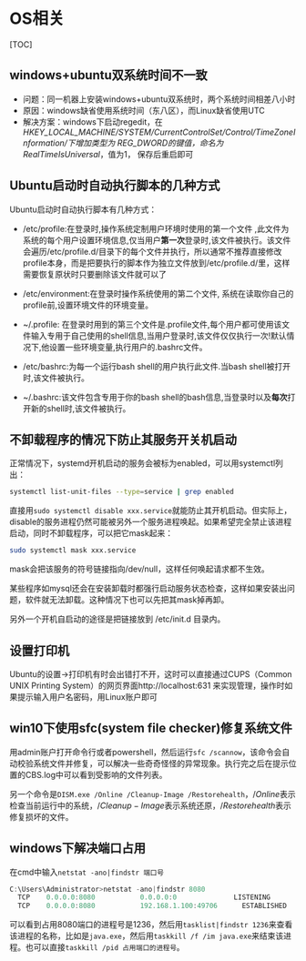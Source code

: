 # OS相关
[TOC]
## windows+ubuntu双系统时间不一致
  - 问题：同一机器上安装windows+ubuntu双系统时，两个系统时间相差八小时
  - 原因：windows缺省使用系统时间（东八区），而Linux缺省使用UTC
  - 解决方案：windows下启动regedit，在 *HKEY_LOCAL_MACHINE/SYSTEM/CurrentControlSet/Control/TimeZoneInformation/*下增加类型为 *REG_DWORD*的键值，命名为*RealTimeIsUniversal*，值为1， 保存后重启即可

## Ubuntu启动时自动执行脚本的几种方式

Ubuntu启动时自动执行脚本有几种方式：

- /etc/profile:在登录时,操作系统定制用户环境时使用的第一个文件 ,此文件为系统的每个用户设置环境信息,仅当用户**第一次**登录时,该文件被执行。该文件会遍历/etc/profile.d/目录下的每个文件并执行，所以通常不推荐直接修改profile本身，而是把要执行的脚本作为独立文件放到/etc/profile.d/里，这样需要恢复原状时只要删除该文件就可以了

- /etc/environment:在登录时操作系统使用的第二个文件, 系统在读取你自己的profile前,设置环境文件的环境变量。

- ~/.profile: 在登录时用到的第三个文件是.profile文件,每个用户都可使用该文件输入专用于自己使用的shell信息,当用户登录时,该文件仅仅执行一次!默认情况下,他设置一些环境变量,执行用户的.bashrc文件。

- /etc/bashrc:为每一个运行bash shell的用户执行此文件.当bash shell被打开时,该文件被执行。

- ~/.bashrc:该文件包含专用于你的bash shell的bash信息,当登录时以及**每次**打开新的shell时,该文件被执行。

## 不卸载程序的情况下防止其服务开关机启动

正常情况下，systemd开机启动的服务会被标为enabled，可以用systemctl列出：
```sh
systemctl list-unit-files --type=service | grep enabled
```
直接用`sudo systemctl disable xxx.service`就能防止其开机启动。但实际上，disable的服务进程仍然可能被另外一个服务进程唤起。如果希望完全禁止该进程启动，同时不卸载程序，可以把它mask起来：
```sh
sudo systemctl mask xxx.service
```
mask会把该服务的符号链接指向/dev/null，这样任何唤起请求都不生效。

某些程序如mysql还会在安装卸载时都强行启动服务状态检查，这样如果安装出问题，软件就无法卸载。这种情况下也可以先把其mask掉再卸。

另外一个开机自启动的途径是把链接放到 /etc/init.d 目录内。

## 设置打印机

Ubuntu的设置->打印机有时会出错打不开，这时可以直接通过CUPS（Common UNIX Printing System）的网页界面http://localhost:631 来实现管理，操作时如果提示输入用户名密码，用Linux账户即可

## win10下使用sfc(system file checker)修复系统文件

用admin账户打开命令行或者powershell，然后运行`sfc /scannow`，该命令会自动校验系统文件并修复，可以解决一些奇奇怪怪的异常现象。执行完之后在提示位置的CBS.log中可以看到受影响的文件列表。

另一个命令是`DISM.exe /Online /Cleanup-Image /Restorehealth`，$/Online$表示检查当前运行中的系统，$/Cleanup-Image$表示系统还原，$/Restorehealth$表示修复损坏的文件。

## windows下解决端口占用

在cmd中输入`netstat -ano|findstr 端口号`
```powershell
C:\Users\Administrator>netstat -ano|findstr 8080
  TCP    0.0.0.0:8080           0.0.0.0:0              LISTENING       1236
  TCP    0.0.0.0:8080           192.168.1.100:49706      ESTABLISHED     1236
```
  
  可以看到占用8080端口的进程号是1236，然后用`tasklist|findstr 1236`来查看该进程的名称，比如是`java.exe`，然后用`taskkill /f /im java.exe`来结束该进程。也可以直接`taskkill /pid 占用端口的进程号`。

